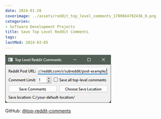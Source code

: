 ```yaml
---
date: 2024-01-28
coverimage: ../assets/reddit_top_level_comments_1709664702436_0.png
categories:
- Software Development Projects
title: Save Top Level Reddit Comments
tags:
lastMod: 2024-03-05
---
```

![reddit_top_level_comments.png](/assets/reddit_top_level_comments_1709664702436_0.png)

GitHub: [@top-reddit-comments](https://github.com/wonyoung-jang/top-reddit-comments)
